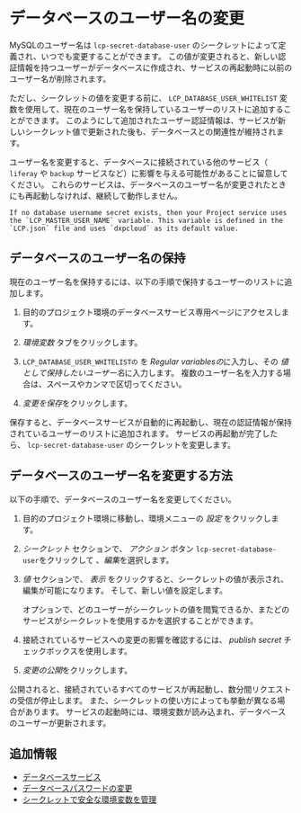 # データベースのユーザー名の変更

MySQLのユーザー名は `lcp-secret-database-user` のシークレットによって定義され、いつでも変更することができます。 この値が変更されると、新しい認証情報を持つユーザーがデータベースに作成され、サービスの再起動時に以前のユーザー名が削除されます。

ただし、シークレットの値を変更する前に、 `LCP_DATABASE_USER_WHITELIST` 変数を使用して、現在のユーザー名を保持しているユーザーのリストに追加することができます。 このようにして追加されたユーザー認証情報は、サービスが新しいシークレット値で更新された後も、データベースとの関連性が維持されます。

ユーザー名を変更すると、データベースに接続されている他のサービス（ `liferay` や `backup` サービスなど）に影響を与える可能性があることに留意してください。 これらのサービスは、データベースのユーザー名が変更されたときにも再起動しなければ、継続して動作しません。

```{note}
If no database username secret exists, then your Project service uses the `LCP_MASTER_USER_NAME` variable. This variable is defined in the `LCP.json` file and uses `dxpcloud` as its default value.
```

## データベースのユーザー名の保持

現在のユーザー名を保持するには、以下の手順で保持するユーザーのリストに追加します。

1.  目的のプロジェクト環境のデータベースサービス専用ページにアクセスします。

2.  *環境変数* タブをクリックします。

3.  `LCP_DATABASE_USER_WHITELISTの` を *Regular variablesの*に入力し、その *値として保持したいユーザー名*に入力します。 複数のユーザー名を入力する場合は、スペースやカンマで区切ってください。

4.  *変更を保存*をクリックします。

保存すると、データベースサービスが自動的に再起動し、現在の認証情報が保持されているユーザーのリストに追加されます。 サービスの再起動が完了したら、 `lcp-secret-database-user` のシークレットを変更します。

## データベースのユーザー名を変更する方法

以下の手順で、データベースのユーザー名を変更してください。

1.  目的のプロジェクト環境に移動し、環境メニューの *設定* をクリックします。

2.  *シークレット* セクションで、 *アクション* ボタン `lcp-secret-database-user`をクリックして 、*編集*を選択します。

3.  *値* セクションで、 *表示* をクリックすると、シークレットの値が表示され、編集が可能になります。 そして、新しい値を設定します。

    オプションで、どのユーザーがシークレットの値を閲覧できるか、またどのサービスがシークレットを使用するかを選択することができます。

4.  接続されているサービスへの変更の影響を確認するには、 *publish secret* チェックボックスを使用します。

5.  *変更の公開*をクリックします。

公開されると、接続されているすべてのサービスが再起動し、数分間リクエストの受信が停止します。 また、シークレットの使い方によっても挙動が異なる場合があります。 サービスの起動時には、環境変数が読み込まれ、データベースのユーザーが更新されます。

## 追加情報

  - [データベースサービス](./database-service.md)
  - [データベースパスワードの変更](./changing-your-database-password.md)
  - [シークレットで安全な環境変数を管理](../../infrastructure-and-operations/security/managing-secure-environment-variables-with-secrets.md)
